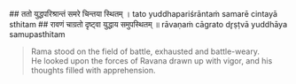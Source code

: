 <section>
<section data-markdown data-audio-src="/audio/adityahridayam/adityahridayam_1.m4a">
## ततो युद्धपरिश्रान्तं समरे चिन्तया स्थितम् ।
tato yuddhapariśrāntaṁ samarē cintayā sthitam
## रावणं चाग्रतो दृष्ट्वा युद्धाय समुपस्थितम् ॥
rāvaṇaṁ cāgrato dr̥ṣṭvā yuddhāya samupasthitam

> Rama stood on the field of battle, exhausted and battle-weary.  
> He looked upon the forces of Ravana drawn up with vigor, and his thoughts filled with apprehension.

<!--

Approaching Rāma standing absorbed in deep thought in the battle-field, exhausted by the fight, and facing Ravana who was duly prepared for the war, the glorious sage Agastya, who had come in the company of the gods, to witness the battle, then spoke as follows - He met the gods and came to see the battle.

Rama, exhausted and about to face Ravana ready for a fresh battle was lost deep in contemplation. The all knowing sage agastya who had joined the gods to witness the battle spoke to Rama thus:

Beholding Sri Rama, standing absorbed in deep thought on the battle-field, exhausted by the fight and facing Ravana who was duly prepared for the war, the glorious sage Agastya, who had come in the company of gods to witness the encounter (battle) now spoke to Rama as follows: 

-->
</section>
</section>
